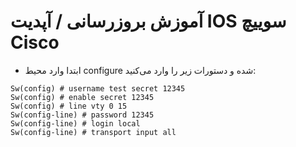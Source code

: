# آموزش بروزرسانی / آپدیت IOS سوییچ Cisco
- ابتدا وارد محیط configure شده و دستورات زیر را وارد می‌کنید:
```
Sw(config) # username test secret 12345
Sw(config) # enable secret 12345
Sw(config) # line vty 0 15
Sw(config-line) # password 12345
Sw(config-line) # login local
Sw(config-line) # transport input all
```

